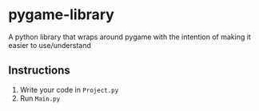 # pygame-library
A python library that wraps around pygame with the intention of making it easier to use/understand

## Instructions
1) Write your code in `Project.py`
2) Run `Main.py`
